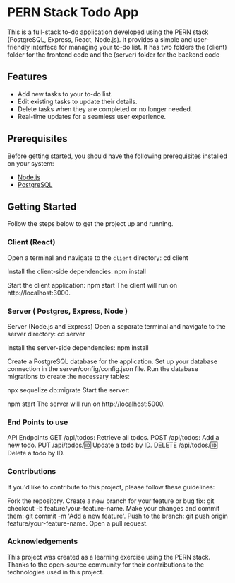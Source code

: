 
# PERN Stack Todo App

This is a full-stack to-do application developed using the PERN stack (PostgreSQL, Express, React, Node.js). It provides a simple and user-friendly interface for managing your to-do list.
It has two folders the (client) folder for the frontend code and the (server) folder for the backend code

## Features

- Add new tasks to your to-do list.
- Edit existing tasks to update their details.
- Delete tasks when they are completed or no longer needed.
- Real-time updates for a seamless user experience.

## Prerequisites

Before getting started, you should have the following prerequisites installed on your system:

- [Node.js](https://nodejs.org/)
- [PostgreSQL](https://www.postgresql.org/)

## Getting Started

Follow the steps below to get the project up and running.

### Client (React)

Open a terminal and navigate to the `client` directory:
cd client

Install the client-side dependencies:
npm install

Start the client application:
npm start
The client will run on http://localhost:3000.


### Server ( Postgres, Express, Node )

Server (Node.js and Express)
Open a separate terminal and navigate to the server directory:
cd server

Install the server-side dependencies:
npm install

Create a PostgreSQL database for the application.
Set up your database connection in the server/config/config.json file.
Run the database migrations to create the necessary tables:

npx sequelize db:migrate
Start the server:

npm start
The server will run on http://localhost:5000.

### End Points to use

API Endpoints
GET /api/todos: Retrieve all todos.
POST /api/todos: Add a new todo.
PUT /api/todos/:id: Update a todo by ID.
DELETE /api/todos/:id: Delete a todo by ID.


### Contributions

If you'd like to contribute to this project, please follow these guidelines:

Fork the repository.
Create a new branch for your feature or bug fix: git checkout -b feature/your-feature-name.
Make your changes and commit them: git commit -m 'Add a new feature'.
Push to the branch: git push origin feature/your-feature-name.
Open a pull request.



### Acknowledgements

This project was created as a learning exercise using the PERN stack.
Thanks to the open-source community for their contributions to the technologies used in this project.



